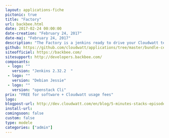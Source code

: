 ```yaml
---
layout: applications-fiche
pictonic: true
title: "Factory"
url: backbee.html
date: 2017-02-24 00:00:00
date-creation: "February 24, 2017"
date-maj: "February 24, 2017"
description: "The Factory is a jenkins ready to drive your Cloudwatt tenant to create your own system images."
github: https://github.com/cloudwatt/applications/tree/master/bundle-centos-backbee
siteofficiel: https://backbee.com/
sitesupport: http://developers.backbee.com/
composants:
 - logo: ""
   version: "Jenkins 2.32.2  "
 - logo: ""
   version: "Debian Jessie" 
 - logo: ""
   version: "openstack Cli"
prix: "FREE for software + Cloudwatt usage fees"
logo: 
blogpost-url: http://dev.cloudwatt.com/en/blog/5-minutes-stacks-episode-fifty-six-factory.html
install-url: 
comingsoon: false
custom: false
type: modele
categories: ["admin"]
---
```

